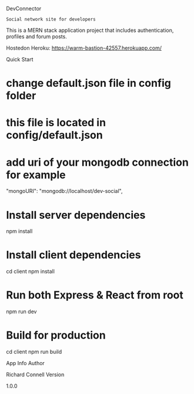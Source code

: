 DevConnector

    Social network site for developers

This is a MERN stack application project that includes authentication, profiles and forum posts.

Hostedon Heroku:  https://warm-bastion-42557.herokuapp.com/

Quick Start

# change default.json file in config folder

# this file is located in config/default.json

# add uri of your mongodb connection for example

 "mongoURI": "mongodb://localhost/dev-social",
 

# Install server dependencies
npm install

# Install client dependencies
cd client
npm install

# Run both Express & React from root
npm run dev

# Build for production
cd client
npm run build

App Info
Author

Richard Connell
Version

1.0.0
